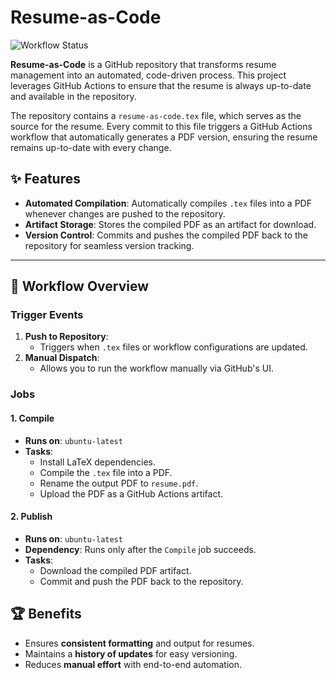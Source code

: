 # Resume-as-Code 

![Workflow Status](https://github.com/AkshaySusanth/Resume-as-Code/actions/workflows/resume-as-code.yml/badge.svg)

**Resume-as-Code** is a GitHub repository that transforms resume management into an automated, code-driven process. This project leverages GitHub Actions to ensure that the resume is always up-to-date and available in the repository.

The repository contains a `resume-as-code.tex` file, which serves as the source for the resume. Every commit to this file triggers a GitHub Actions workflow that automatically generates a PDF version, ensuring the resume remains up-to-date with every change.

## ✨ Features

- **Automated Compilation**: Automatically compiles `.tex` files into a PDF whenever changes are pushed to the repository.
- **Artifact Storage**: Stores the compiled PDF as an artifact for download.
- **Version Control**: Commits and pushes the compiled PDF back to the repository for seamless version tracking.

---

## 🚀 Workflow Overview

### **Trigger Events**
1. **Push to Repository**:
   - Triggers when `.tex` files or workflow configurations are updated.
2. **Manual Dispatch**:
   - Allows you to run the workflow manually via GitHub's UI.

### **Jobs**

#### **1. Compile**
- **Runs on**: `ubuntu-latest`
- **Tasks**:
  - Install LaTeX dependencies.
  - Compile the `.tex` file into a PDF.
  - Rename the output PDF to `resume.pdf`.
  - Upload the PDF as a GitHub Actions artifact.

#### **2. Publish**
- **Runs on**: `ubuntu-latest`
- **Dependency**: Runs only after the `Compile` job succeeds.
- **Tasks**:
  - Download the compiled PDF artifact.
  - Commit and push the PDF back to the repository.

## 🏆 Benefits

- Ensures **consistent formatting** and output for resumes.
- Maintains a **history of updates** for easy versioning.
- Reduces **manual effort** with end-to-end automation.
